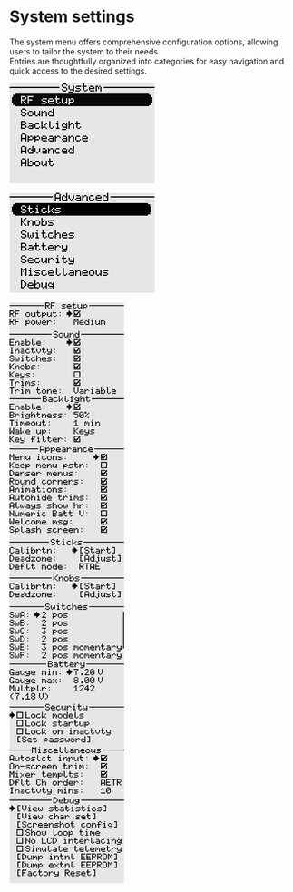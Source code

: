 # System settings

The system menu offers comprehensive configuration options, allowing users to tailor the system to their needs.  
Entries are thoughtfully organized into categories for easy navigation and quick access to the desired settings. 

<p align="left">
<img src="images/screenshots/system_menu.png"/>
</p>

<p align="left">
<img src="images/screenshots/system_advanced_menu.png"/>
</p>

<p align="left">
<img src="images/screenshots/system_settings.png"/>
</p>